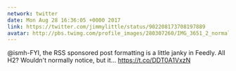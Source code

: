 ```yaml
---
network: twitter
date: Mon Aug 28 16:36:05 +0000 2017
link: https://twitter.com/jimmylittle/status/902208173708197889
avatar: http://pbs.twimg.com/profile_images/280307260/IMG_3651_2_normal.jpg
---
```


@ismh-FYI, the RSS sponsored post formatting is a little janky in Feedly. All H2?
Wouldn't normally notice, but it… https://t.co/DDT0A1VxzN
